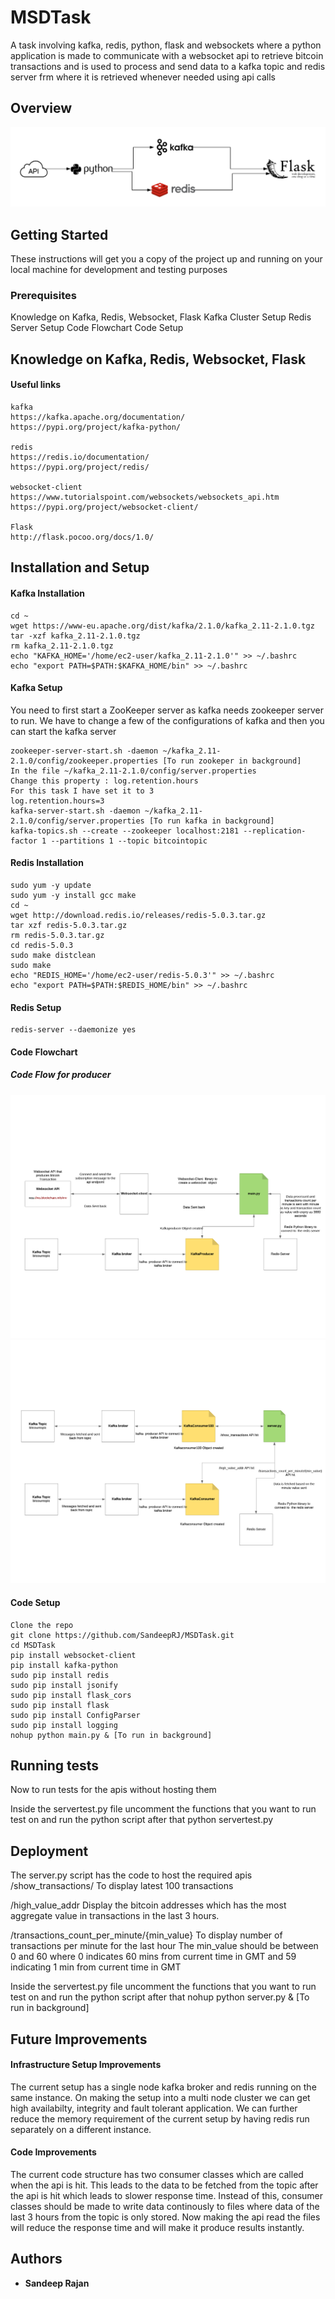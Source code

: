 # MSDTask

A task involving kafka, redis, python, flask and websockets where a python application is made to communicate with a websocket api to retrieve bitcoin transactions and is used to process and send data to a kafka topic and redis server frm where it is retrieved whenever needed using api calls

## Overview
![alt text](https://github.com/SandeepRJ/MSDTask/blob/master/MSDTaskOverview.png)

## Getting Started

These instructions will get you a copy of the project up and running on your local machine for development and testing purposes

### Prerequisites
Knowledge on Kafka, Redis, Websocket, Flask
Kafka Cluster Setup
Redis Server Setup
Code Flowchart
Code Setup

## Knowledge on Kafka, Redis, Websocket, Flask
#### Useful links
```
kafka 
https://kafka.apache.org/documentation/
https://pypi.org/project/kafka-python/

redis 
https://redis.io/documentation/
https://pypi.org/project/redis/

websocket-client
https://www.tutorialspoint.com/websockets/websockets_api.htm
https://pypi.org/project/websocket-client/

Flask
http://flask.pocoo.org/docs/1.0/

```
## Installation and Setup

#### Kafka Installation
```
cd ~
wget https://www-eu.apache.org/dist/kafka/2.1.0/kafka_2.11-2.1.0.tgz
tar -xzf kafka_2.11-2.1.0.tgz
rm kafka_2.11-2.1.0.tgz
echo "KAFKA_HOME='/home/ec2-user/kafka_2.11-2.1.0'" >> ~/.bashrc
echo "export PATH=$PATH:$KAFKA_HOME/bin" >> ~/.bashrc
```

#### Kafka Setup
You need to first start a ZooKeeper server as kafka needs zookeeper server to run. We have to change a few of the configurations of kafka and then you can start the kafka server
```
zookeeper-server-start.sh -daemon ~/kafka_2.11-2.1.0/config/zookeeper.properties [To run zookeper in background]
In the file ~/kafka_2.11-2.1.0/config/server.properties 
Change this property : log.retention.hours
For this task I have set it to 3
log.retention.hours=3
kafka-server-start.sh -daemon ~/kafka_2.11-2.1.0/config/server.properties [To run kafka in background]
kafka-topics.sh --create --zookeeper localhost:2181 --replication-factor 1 --partitions 1 --topic bitcointopic
```

#### Redis Installation 
```
sudo yum -y update
sudo yum -y install gcc make
cd ~
wget http://download.redis.io/releases/redis-5.0.3.tar.gz
tar xzf redis-5.0.3.tar.gz
rm redis-5.0.3.tar.gz
cd redis-5.0.3
sudo make distclean
sudo make
echo "REDIS_HOME='/home/ec2-user/redis-5.0.3'" >> ~/.bashrc
echo "export PATH=$PATH:$REDIS_HOME/bin" >> ~/.bashrc
```

#### Redis Setup
```
redis-server --daemonize yes
```

#### Code Flowchart
##### Code Flow for producer
![alt text](https://github.com/SandeepRJ/MSDTask/blob/master/Codeflowforforproducer.png)
![alt text](https://github.com/SandeepRJ/MSDTask/blob/master/CodeflowForFlaskServer.png)
#### Code Setup
```
Clone the repo
git clone https://github.com/SandeepRJ/MSDTask.git
cd MSDTask
pip install websocket-client
pip install kafka-python
sudo pip install redis
sudo pip install jsonify
sudo pip install flask_cors
sudo pip install flask
sudo pip install ConfigParser
sudo pip install logging
nohup python main.py & [To run in background]
```

## Running tests
Now to run tests for the apis without hosting them

Inside the servertest.py file uncomment the functions that you want to run test on and run the python script after that
python servertest.py


## Deployment
The server.py script has the code to host the required apis 
/show_transactions/
To display latest 100 transactions

/high_value_addr
Display the bitcoin addresses which has the most aggregate value in transactions in the last 3 hours.

/transactions_count_per_minute/{min_value}
To display number of transactions per minute for the last hour
The min_value should be between 0 and 60 where 0 indicates 60 mins from current time in GMT and 59 indicating 1 min from current time in GMT


Inside the servertest.py file uncomment the functions that you want to run test on and run the python script after that
nohup python server.py & [To run in background]

## Future Improvements 
#### Infrastructure Setup Improvements

The current setup has a single node kafka broker and redis running on the same instance. On making the setup into a multi node cluster  we can get high availabilty, integrity and fault tolerant application. We can further reduce the memory requirement of the current setup by having redis run separately on a different instance.

#### Code Improvements

The current code structure has two consumer classes which are called when the api is hit. This leads to the data to be fetched from the topic after the api is hit which leads to slower response time. Instead of this, consumer classes should be made to write data continously to files where data of the last 3 hours from the topic is only stored. Now making the api read the files will reduce the response time and will make it produce results instantly.


## Authors

* **Sandeep Rajan**

